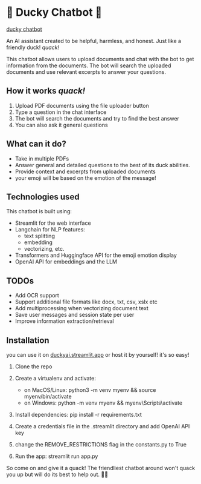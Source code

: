 
# 🦆 Ducky Chatbot 🐤
[ducky chatbot]( https://duckyai.streamlit.app/)

An AI assistant created to be helpful, harmless, and honest. Just like a friendly duck! *quack!*

This chatbot allows users to upload documents and chat with the bot to get information from the documents. The bot will search the uploaded documents and use relevant excerpts to answer your questions.

## How it works *quack!*

1. Upload PDF documents using the file uploader button
2. Type a question in the chat interface
3. The bot will search the documents and try to find the best answer
4. You can also ask it general questions

## What can it do?
- Take in multiple PDFs
- Answer general and detailed questions to the best of its duck abilities.
- Provide context and excerpts from uploaded documents
- your emoji will be based on the emotion of the message!

## Technologies used
This chatbot is built using:

- Streamlit for the web interface
- Langchain for NLP features:
    - text splitting
    - embedding
    - vectorizing, etc.
- Transformers and Huggingface API for the emoji emotion display
- OpenAI API for embeddings and the LLM

## TODOs
- Add OCR support
- Support additional file formats like docx, txt, csv, xslx etc
- Add multiprocessing when vectorizing document text
- Save user messages and session state per user
- Improve information extraction/retrieval

## Installation
you can use it on [duckyai.streamlit.app]( https://duckyai.streamlit.app/) or host it by yourself! it's so easy!

1. Clone the repo
2. Create a virtualenv and activate:
    - on MacOS/Linux:
        python3 -m venv myenv && source myenv/bin/activate
    - on Windows:
        python -m venv myenv && myenv\Scripts\activate
 
4. Install dependencies: pip install -r requirements.txt
5. Create a credentials file in the .streamlit directory and add OpenAI API key
6. change the REMOVE_RESTRICTIONS flag in the constants.py to True
7. Run the app: streamlit run app.py

So come on and give it a quack! The friendliest chatbot around won't quack you up but will do its best to help out. 🦆🐤

